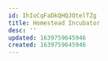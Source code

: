 ```yaml
---
id: IhIoCqFaDkQHQJOtelTZg
title: Homestead Incubator
desc: ''
updated: 1639759645946
created: 1639759645946
---
```


